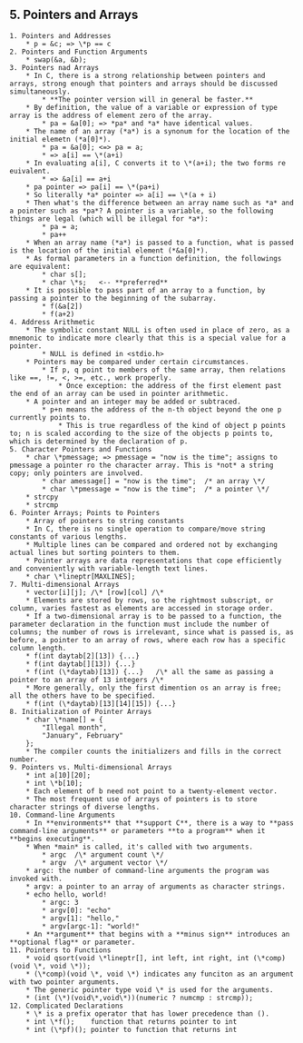 ## 5. Pointers and Arrays
	1. Pointers and Addresses
		* p = &c; => \*p == c
	2. Pointers and Function Arguments
		* swap(&a, &b);
	3. Pointers nad Arrays
		* In C, there is a strong relationship between pointers and arrays, strong enough that pointers and arrays should be discussed simultaneously.
			* **The pointer version will in general be faster.**
		* By definition, the value of a variable or expression of type array is the address of element zero of the array.
			* pa = &a[0]; => *pa* and *a* have identical values.
		* The name of an array (*a*) is a synonum for the location of the initial elemetn (*a[0]*).
			* pa = &a[0]; <=> pa = a;
			* => a[i] == \*(a+i)
		* In evaluating a[i], C converts it to \*(a+i); the two forms re euivalent.
			* => &a[i] == a+i
		* pa pointer => pa[i] == \*(pa+i)
		* So literally *a* pointer => a[i] == \*(a + i)
		* Then what's the difference between an array name such as *a* and a pointer such as *pa*? A pointer is a variable, so the following things are legal (which will be illegal for *a*):
			* pa = a;
			* pa++
		* When an array name (*a*) is passed to a function, what is passed is the location of the initial element (*&a[0]*).
		* As formal parameters in a function definition, the followings are equivalent:
			* char s[];
			* char \*s;   <-- **preferred**
		* It is possible to pass part of an array to a function, by passing a pointer to the beginning of the subarray.
			* f(&a[2])
			* f(a+2)
	4. Address Arithmetic
		* The symbolic constant NULL is often used in place of zero, as a mnemonic to indicate more clearly that this is a special value for a pointer.
			* NULL is defined in <stdio.h>
		* Pointers may be compared under certain circumstances.
			* If p, q point to members of the same array, then relations like ==, !=, <, >=, etc., work properly.
				* Once exception: the address of the first element past the end of an array can be used in pointer arithmetic.
		* A pointer and an integer may be added or subtraced.
			* p+n means the address of the n-th object beyond the one p currently points to.
				* This is true regardless of the kind of object p points to; n is scaled according to the size of the objects p points to, which is determined by the declaration of p.
	5. Character Pointers and Functions
		* char \*pmessage; => pmessage = "now is the time"; assigns to pmessage a pointer ro the character array. This is *not* a string copy; only pointers are involved.
			* char amessage[] = "now is the time";	/* an array \*/
			* char \*pmessage = "now is the time";	/* a pointer \*/
		* strcpy
		* strcmp
	6. Pointer Arrays; Points to Pointers
		* Array of pointers to string constants
		* In C, there is no single operation to compare/move string constants of various lengths.
		* Multiple lines can be compared and ordered not by exchanging actual lines but sorting pointers to them.
		* Pointer arrays are data representations that cope efficiently and conveniently with variable-length text lines.
		* char \*lineptr[MAXLINES];
	7. Multi-dimensional Arrays
		* vector[i][j];	/\* [row][col] /\*
		* Elements are stored by rows, so the rightmost subscript, or column, varies fastest as elements are accessed in storage order.
		* If a two-dimensional array is to be passed to a function, the parameter declaration in the function must include the number of columns; the number of rows is irrelevant, since what is passed is, as before, a pointer to an array of rows, where each row has a specific column length.
		* f(int daytab[2][13]) {...}
		* f(int daytab[][13]) {...}
		* f(int (\*daytab)[13]) {...}	/\* all the same as passing a pointer to an array of 13 integers /\*
		* More generally, only the first dimention os an array is free; all the others have to be specified.
		* f(int (\*daytab)[13][14][15]) {...}
	8. Initialization of Pointer Arrays
		* char \*name[] = {
			"Illegal month",
			"January", February"
		};
		* The compiler counts the initializers and fills in the correct number.
	9. Pointers vs. Multi-dimensional Arrays
		* int a[10][20];
		* int \*b[10];
		* Each element of b need not point to a twenty-element vector.
		* The most frequent use of arrays of pointers is to store character strings of diverse lengths.
	10. Command-line Arguments
		* In **environments** that **support C**, there is a way to **pass command-line arguments** or parameters **to a program** when it **begins executing**.
		* When *main* is called, it's called with two arguments.
			* argc	/\* argument count \*/
			* argv	/\* argument vector \*/
		* argc: the number of command-line arguments the program was invoked with.
		* argv: a pointer to an array of arguments as character strings.
		* echo hello, world!
			* argc: 3
			* argv[0]: "echo"
			* argv[1]: "hello,"
			* argv[argc-1]: "world!"
		* An **argument** that begins with a **minus sign** introduces an **optional flag** or parameter.
	11. Pointers to Functions
		* void qsort(void \*lineptr[], int left, int right, int (\*comp)(void \*, void \*));
		* (\*comp)(void \*, void \*) indicates any funciton as an argument with two pointer arguments.
		* The generic pointer type void \* is used for the arguments.
		* (int (\*)(void\*,void\*))(numeric ? numcmp : strcmp));
	12. Complicated Declarations
		* \* is a prefix operator that has lower precedence than ().
		* int \*f();    function that returns pointer to int
		* int (\*pf)(); pointer to function that returns int


